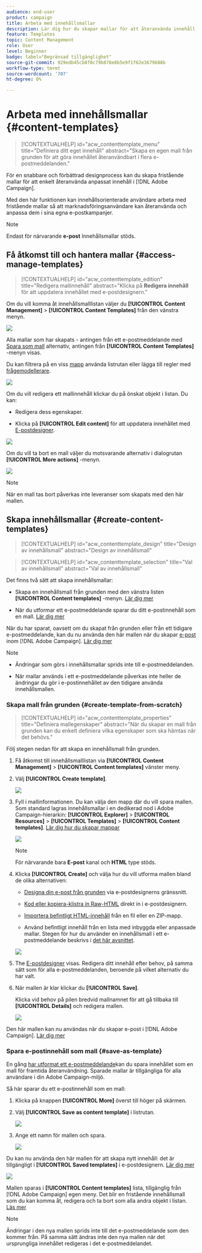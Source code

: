 ```yaml
---
audience: end-user
product: campaign
title: Arbeta med innehållsmallar
description: Lär dig hur du skapar mallar för att återanvända innehåll i Adobe Campaign e-postmeddelanden
feature: Templates
topic: Content Management
role: User
level: Beginner
badge: label="Begränsad tillgänglighet"
source-git-commit: 929edb45cb8f0c79b878e8b5e9f1f62e3679688b
workflow-type: tm+mt
source-wordcount: '707'
ht-degree: 0%

---
```


# Arbeta med innehållsmallar {#content-templates}

>[!CONTEXTUALHELP]
>id="acw_contenttemplate_menu"
>title="Definiera ditt eget innehåll"
>abstract="Skapa en egen mall från grunden för att göra innehållet återanvändbart i flera e-postmeddelanden."

För en snabbare och förbättrad designprocess kan du skapa fristående mallar för att enkelt återanvända anpassat innehåll i [!DNL Adobe Campaign].

Med den här funktionen kan innehållsorienterade användare arbeta med fristående mallar så att marknadsföringsanvändare kan återanvända och anpassa dem i sina egna e-postkampanjer.

>[!NOTE]
>
>Endast för närvarande **e-post** Innehållsmallar stöds.

## Få åtkomst till och hantera mallar {#access-manage-templates}

>[!CONTEXTUALHELP]
>id="acw_contenttemplate_edition"
>title="Redigera mallinnehåll"
>abstract="Klicka på **Redigera innehåll** för att uppdatera innehållet med e-postdesignern."

Om du vill komma åt innehållsmalllistan väljer du **[!UICONTROL Content Management]** > **[!UICONTROL Content Templates]** från den vänstra menyn.

![](assets/content-template-list.png)

Alla mallar som har skapats - antingen från ett e-postmeddelande med [Spara som mall](#save-as-template) alternativ, antingen från **[!UICONTROL Content Templates]** -menyn visas.

<!--You can sort content templates by creation or modification date. You can also choose to display only the items that you created or modified.-->

Du kan filtrera på en viss [mapp](../get-started/permissions.md#folders) använda listrutan eller lägga till regler med [frågemodellerare](../query/query-modeler-overview.md).

![](assets/content-template-list-filters.png)

Om du vill redigera ett mallinnehåll klickar du på önskat objekt i listan. Du kan:

* Redigera dess egenskaper.

* Klicka på **[!UICONTROL Edit content]** för att uppdatera innehållet med [E-postdesigner](get-started-email-designer.md).

![](assets/content-template-edition.png)

Om du vill ta bort en mall väljer du motsvarande alternativ i dialogrutan **[!UICONTROL More actions]** -menyn.

![](assets/content-template-list-delete.png)

>[!NOTE]
>
>När en mall tas bort påverkas inte leveranser som skapats med den här mallen.

## Skapa innehållsmallar {#create-content-templates}

>[!CONTEXTUALHELP]
>id="acw_contenttemplate_design"
>title="Design av innehållsmall"
>abstract="Design av innehållsmall"

>[!CONTEXTUALHELP]
>id="acw_contenttemplate_selection"
>title="Val av innehållsmall"
>abstract="Val av innehållsmall"

Det finns två sätt att skapa innehållsmallar:

* Skapa en innehållsmall från grunden med den vänstra listen **[!UICONTROL Content templates]** -menyn. [Lär dig mer](#create-template-from-scratch)

* När du utformar ett e-postmeddelande sparar du ditt e-postinnehåll som en mall. [Lär dig mer](#save-as-template)

När du har sparat, oavsett om du skapat från grunden eller från ett tidigare e-postmeddelande, kan du nu använda den här mallen när du skapar [e-post](../email/create-email.md) inom [!DNL Adobe Campaign]. [Lär dig mer](use-email-templates.md)

>[!NOTE]
>
>* Ändringar som görs i innehållsmallar sprids inte till e-postmeddelanden.
>
>* När mallar används i ett e-postmeddelande påverkas inte heller de ändringar du gör i e-postinnehållet av den tidigare använda innehållsmallen.

### Skapa mall från grunden {#create-template-from-scratch}

>[!CONTEXTUALHELP]
>id="acw_contenttemplate_properties"
>title="Definiera mallegenskaper"
>abstract="När du skapar en mall från grunden kan du enkelt definiera vilka egenskaper som ska hämtas när det behövs."

Följ stegen nedan för att skapa en innehållsmall från grunden.

1. Få åtkomst till innehållsmalllistan via **[!UICONTROL Content Management]** > **[!UICONTROL Content templates]** vänster meny.

1. Välj **[!UICONTROL Create template]**.

   ![](assets/content-template-create.png)

1. Fyll i mallinformationen. Du kan välja den mapp där du vill spara mallen. Som standard lagras innehållsmallar i en dedikerad nod i Adobe Campaign-hierarkin: **[!UICONTROL Explorer]** > **[!UICONTROL Resources]** > **[!UICONTROL Templates]** > **[!UICONTROL Content templates]**. [Lär dig hur du skapar mappar](../get-started/permissions.md#folders)

   ![](assets/content-template-details.png)

   >[!NOTE]
   >
   >För närvarande bara **E-post** kanal och **HTML** type stöds.

1. Klicka **[!UICONTROL Create]** och välja hur du vill utforma mallen bland de olika alternativen:

   * [Designa din e-post från grunden](create-email-content.md) via e-postdesignerns gränssnitt.

   * [Kod eller kopiera-klistra in Raw-HTML](code-content.md) direkt in i e-postdesignern.

   * [Importera befintligt HTML-innehåll](existing-content.md) från en fil eller en ZIP-mapp.

   * Använd befintligt innehåll från en lista med inbyggda eller anpassade mallar. Stegen för hur du använder en innehållsmall i ett e-postmeddelande beskrivs i [det här avsnittet](use-email-templates.md).

   ![](assets/email_designer-templates.png)

1. The [E-postdesigner](get-started-email-designer.md) visas. Redigera ditt innehåll efter behov, på samma sätt som för alla e-postmeddelanden, beroende på vilket alternativ du har valt.

   <!--You can test your content if needed. [Learn how](#test-template)-->

1. När mallen är klar klickar du **[!UICONTROL Save]**.

   Klicka vid behov på pilen bredvid mallnamnet för att gå tillbaka till **[!UICONTROL Details]** och redigera mallen.

   ![](assets/content-template-save-back.png)

Den här mallen kan nu användas när du skapar e-post i [!DNL Adobe Campaign]. [Lär dig mer](use-email-templates.md)

### Spara e-postinnehåll som mall {#save-as-template}

En gång [har utformat ett e-postmeddelande](create-email-content.md)kan du spara innehållet som en mall för framtida återanvändning. Sparade mallar är tillgängliga för alla användare i din Adobe Campaign-miljö.

Så här sparar du ett e-postinnehåll som en mall:

1. Klicka på knappen **[!UICONTROL More]** överst till höger på skärmen.

1. Välj **[!UICONTROL Save as content template]** i listrutan.

   ![](assets/email_designer-save-template.png)

1. Ange ett namn för mallen och spara.

   ![](assets/email_designer-template-name.png)

Du kan nu använda den här mallen för att skapa nytt innehåll: det är tillgängligt i **[!UICONTROL Saved templates]** i e-postdesignern. [Lär dig mer](use-email-templates.md)

![](assets/email_designer-saved-template.png)

Mallen sparas i **[!UICONTROL Content templates]** lista, tillgänglig från [!DNL Adobe Campaign] egen meny. Det blir en fristående innehållsmall som du kan komma åt, redigera och ta bort som alla andra objekt i listan. [Läs mer](#access-manage-templates)

>[!NOTE]
>
>Ändringar i den nya mallen sprids inte till det e-postmeddelande som den kommer från. På samma sätt ändras inte den nya mallen när det ursprungliga innehållet redigeras i det e-postmeddelandet.

<!--

Test your content template {#test-template}

You can test the rendering of any email content template, whether created from scratch or from an email. To do so, follow the steps below.

1. Access the content template list.

1. Click **[!UICONTROL Edit content]** from the **[!UICONTROL Template properties]**.

1. Click **[!UICONTROL Simulate Content]** and select a test profile to check your email rendering. You can choose the desktop or mobile view.

1. You can send a proof to test your content and have it approved by some internal users before using it. To do so, click the **[!UICONTROL Send proof]** button and follow the steps described in .

-->



